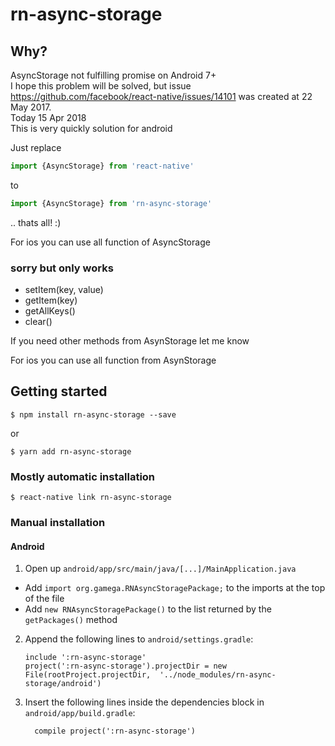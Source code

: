 
# rn-async-storage
## Why?
AsyncStorage not fulfilling promise on Android 7+<br>
I hope this problem will be solved, but issue https://github.com/facebook/react-native/issues/14101 was created  at 22 May 2017. <br>
Today 15 Apr 2018<br>
This is very quickly solution for android

Just replace
```javascript
import {AsyncStorage} from 'react-native'
```
 to
 ```javascript
 import {AsyncStorage} from 'rn-async-storage'
```
 .. thats all! :)

For ios you can use all function of AsyncStorage

### sorry but only works
 - setItem(key, value)
 - getItem(key)
 - getAllKeys()
 - clear()

If you need other methods from AsynStorage let me know

For ios you can use all function from AsynStorage
## Getting started
`$ npm install rn-async-storage --save`

or

`$ yarn add rn-async-storage`

### Mostly automatic installation

`$ react-native link rn-async-storage`

### Manual installation


#### Android

1. Open up `android/app/src/main/java/[...]/MainApplication.java`
  - Add `import org.gamega.RNAsyncStoragePackage;` to the imports at the top of the file
  - Add `new RNAsyncStoragePackage()` to the list returned by the `getPackages()` method
2. Append the following lines to `android/settings.gradle`:
  	```
  	include ':rn-async-storage'
  	project(':rn-async-storage').projectDir = new File(rootProject.projectDir, 	'../node_modules/rn-async-storage/android')
  	```
3. Insert the following lines inside the dependencies block in `android/app/build.gradle`:
  	```
      compile project(':rn-async-storage')
  	```

